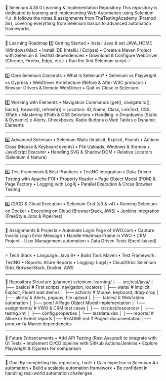 🚀 Selenium 4.35.0 Learning & Implementation Repository
This repository is dedicated to learning and implementing Web Automation using Selenium 4.x.
It follows the notes & assignments from TheTestingAcademy (Pramod Sir), covering everything from Selenium basics to advanced automation frameworks.
________________________________________
📌 Learning Roadmap
1️⃣ Getting Started
•	Install Java & set JAVA_HOME (Windows/Mac)
•	Install IDE (IntelliJ / Eclipse)
•	Create a Maven Project with Selenium & TestNG dependencies
•	Download & Configure WebDriver (Chrome, Firefox, Edge, etc.)
•	Run the first Selenium script ✅
________________________________________
2️⃣ Core Selenium Concepts
•	What is Selenium?
•	Selenium vs Playwright vs Cypress
•	WebDriver Architecture (Before & After W3C protocol)
•	Browser Drivers & Remote WebDriver
•	Quit vs Close in Selenium
________________________________________
3️⃣ Working with Elements
•	Navigation Commands (get(), navigate.to(), back(), forward(), refresh())
•	Locators: ID, Name, Class, LinkText, CSS, XPath
•	Mastering XPath & CSS Selectors
•	Handling:
o	Dropdowns (Static & Dynamic)
o	Alerts, Checkboxes, Radio Buttons
o	Web Tables
o	Dynamic Elements
________________________________________
4️⃣ Advanced Selenium
•	Selenium Waits (Implicit, Explicit, Fluent)
•	Actions Class (Mouse & Keyboard events)
•	File Uploads, Windows & Iframes
•	JavaScript Executor
•	Handling SVG & Shadow DOM
•	Relative Locators (Selenium 4 feature)
________________________________________
5️⃣ Test Framework & Best Practices
•	TestNG Integration
•	Data-Driven Testing with Apache POI
•	Property Reader
•	Page Object Model (POM) & Page Factory
•	Logging with Log4j
•	Parallel Execution & Cross Browser Testing
________________________________________
6️⃣ CI/CD & Cloud Execution
•	Selenium Grid (v3 & v4)
•	Running Selenium on Docker
•	Executing on Cloud (BrowserStack, AWS)
•	Jenkins Integration (FreeStyle Jobs & Pipelines)
________________________________________
📝 Assignments & Projects
•	Automate Login Page of VWO.com
•	Capture Invalid Login Error Message
•	Handle Heatmap iframe in VWO
•	CRM Project – User Management automation
•	Data Driven Tests (Excel-based)
________________________________________
⚡ Tech Stack
•	Language: Java 8+
•	Build Tool: Maven
•	Test Framework: TestNG
•	Reports: Allure Reports
•	Logging: Log4j
•	Cloud/Grid: Selenium Grid, BrowserStack, Docker, AWS
________________________________________
📂 Repository Structure (planned)
selenium-learning/
│── src/test/java/
│   ├── basics/         # First scripts, navigation, locators
│   ├── waits/          # Implicit, Explicit, Fluent wait demos
│   ├── actions/        # Mouse, keyboard, drag-drop
│   ├── alerts/         # Alerts, popups, file upload
│   ├── tables/         # WebTables automation
│   ├── pom/            # Page Object Model implementation
│   └── assignments/    # VWO & CRM test cases
│
│── src/test/resources/
│   ├── testng.xml
│   ├── config.properties
│   └── testdata.xlsx
│
│── reports/            # Allure or Extent reports
│── README.md           # Project documentation
│── pom.xml             # Maven dependencies
________________________________________
🔮 Future Enhancements
•	Add API Testing (Rest Assured) to integrate with UI Tests
•	Implement CI/CD pipeline with GitHub Actions/Jenkins
•	Explore Playwright & Cypress for comparison
________________________________________
🎯 Goal
By completing this repository, I will:
•	Gain expertise in Selenium 4.x automation
•	Build a scalable automation framework
•	Be confident in handling real-world automation challenges